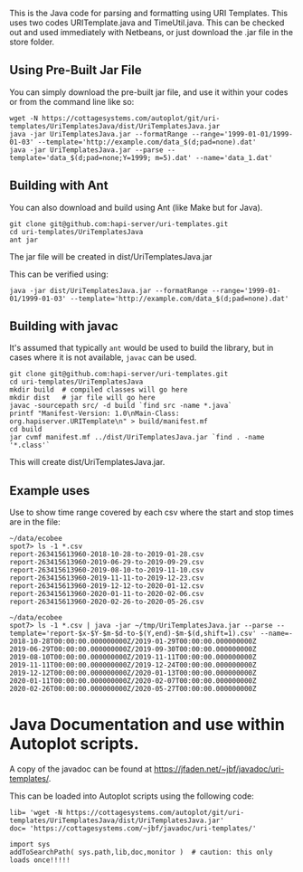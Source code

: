 This is the Java code for parsing and formatting using URI Templates.  This uses two codes URITemplate.java and TimeUtil.java. This can be checked out and used immediately with Netbeans, or just download the .jar file in the store folder. 

## Using Pre-Built Jar File
You can simply download the pre-built jar file, and use it within your codes or from the command line like so:
~~~~~
wget -N https://cottagesystems.com/autoplot/git/uri-templates/UriTemplatesJava/dist/UriTemplatesJava.jar
java -jar UriTemplatesJava.jar --formatRange --range='1999-01-01/1999-01-03' --template='http://example.com/data_$(d;pad=none).dat'
java -jar UriTemplatesJava.jar --parse --template='data_$(d;pad=none;Y=1999; m=5).dat' --name='data_1.dat'
~~~~~

## Building with Ant

You can also download and build using Ant (like Make but for Java).  

~~~~~
git clone git@github.com:hapi-server/uri-templates.git
cd uri-templates/UriTemplatesJava
ant jar
~~~~~
The jar file will be created in dist/UriTemplatesJava.jar

This can be verified using:

~~~~~
java -jar dist/UriTemplatesJava.jar --formatRange --range='1999-01-01/1999-01-03' --template='http://example.com/data_$(d;pad=none).dat'
~~~~~

## Building with javac

It's assumed that typically `ant` would be used to build the library, but in cases where it is not available, `javac` can be used.
~~~~~
git clone git@github.com:hapi-server/uri-templates.git
cd uri-templates/UriTemplatesJava
mkdir build  # compiled classes will go here
mkdir dist   # jar file will go here
javac -sourcepath src/ -d build `find src -name *.java`
printf "Manifest-Version: 1.0\nMain-Class: org.hapiserver.URITemplate\n" > build/manifest.mf
cd build
jar cvmf manifest.mf ../dist/UriTemplatesJava.jar `find . -name '*.class'`
~~~~~
This will create dist/UriTemplatesJava.jar.

## Example uses
Use to show time range covered by each csv where the start and stop times are in the file:
~~~~~
~/data/ecobee
spot7> ls -1 *.csv
report-263415613960-2018-10-28-to-2019-01-28.csv
report-263415613960-2019-06-29-to-2019-09-29.csv
report-263415613960-2019-08-10-to-2019-11-10.csv
report-263415613960-2019-11-11-to-2019-12-23.csv
report-263415613960-2019-12-12-to-2020-01-12.csv
report-263415613960-2020-01-11-to-2020-02-06.csv
report-263415613960-2020-02-26-to-2020-05-26.csv

~/data/ecobee
spot7> ls -1 *.csv | java -jar ~/tmp/UriTemplatesJava.jar --parse --template='report-$x-$Y-$m-$d-to-$(Y,end)-$m-$(d,shift=1).csv' --name=-
2018-10-28T00:00:00.000000000Z/2019-01-29T00:00:00.000000000Z
2019-06-29T00:00:00.000000000Z/2019-09-30T00:00:00.000000000Z
2019-08-10T00:00:00.000000000Z/2019-11-11T00:00:00.000000000Z
2019-11-11T00:00:00.000000000Z/2019-12-24T00:00:00.000000000Z
2019-12-12T00:00:00.000000000Z/2020-01-13T00:00:00.000000000Z
2020-01-11T00:00:00.000000000Z/2020-02-07T00:00:00.000000000Z
2020-02-26T00:00:00.000000000Z/2020-05-27T00:00:00.000000000Z

~~~~~

# Java Documentation and use within Autoplot scripts.
A copy of the javadoc can be found at https://jfaden.net/~jbf/javadoc/uri-templates/.

This can be loaded into Autoplot scripts using the following code:
~~~~~
lib= 'wget -N https://cottagesystems.com/autoplot/git/uri-templates/UriTemplatesJava/dist/UriTemplatesJava.jar'
doc= 'https://cottagesystems.com/~jbf/javadoc/uri-templates/'

import sys
addToSearchPath( sys.path,lib,doc,monitor )  # caution: this only loads once!!!!!
~~~~~
